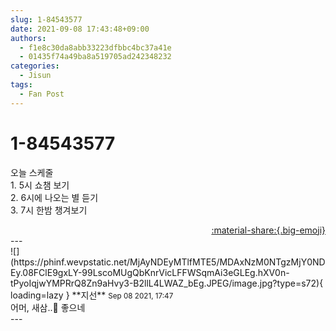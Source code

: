 ```yaml
---
slug: 1-84543577
date: 2021-09-08 17:43:48+09:00
authors:
  - f1e8c30da8abb33223dfbbc4bc37a41e
  - 01435f74a49ba8a519705ad242348232
categories:
  - Jisun
tags:
  - Fan Post
---
```


# 1-84543577

<div class="post-container" markdown="1">
<div class="content-container md-sidebar__scrollwrap" markdown="1">

오늘 스케줄<br>1. 5시 쇼챔 보기<br>2. 6시에 나오는 별 듣기<br>3. 7시 한밤 챙겨보기

</div>
</div>

<div style="text-align: right;" markdown="1">
<a href="https://weverse.io/fromis9/fanpost/1-84543577" style="text-align: right;">:material-share:{.big-emoji}</a>
</div>
---

<div class="comments-container md-sidebar__scrollwrap" markdown="1">
<div class="comment" markdown="1">
<div class='id-container' markdown="1">
![](https://phinf.wevpstatic.net/MjAyNDEyMTlfMTE5/MDAxNzM0NTgzMjY0NDEy.08FClE9gxLY-99LscoMUgQbKnrVicLFFWSqmAi3eGLEg.hXV0n-tPyoIqjwYMPRrQ8Zn9aHvy3-B2llL4LWAZ_bEg.JPEG/image.jpg?type=s72){ loading=lazy }
**<span class="artist">지선</span>** <small>Sep 08 2021, 17:47</small><br>
</div>
<div class='comment-body' markdown="1">
 어머, 새삼..🥴 좋으네
</div>
</div>
</div>
---
